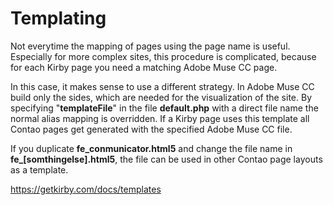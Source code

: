 # Templating

Not everytime the mapping of pages using the page name is useful. Especially for more complex sites, this procedure is complicated, because for each Kirby page you need a matching Adobe Muse CC page.

In this case, it makes sense to use a different strategy. In Adobe Muse CC build only the sides, which are needed for the visualization of the site. By specifying "**templateFile**" in the file **default.php** with a direct file name the normal alias mapping is overridden. If a Kirby page uses this template all Contao pages get generated with the specified Adobe Muse CC file.

If you duplicate **fe_conmunicator.html5** and change the file name in **fe_[somthingelse].html5**, the file can be used in other Contao page layouts as a template.

https://getkirby.com/docs/templates
